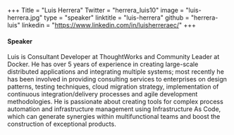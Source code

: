 +++
Title = "Luis Herrera"
Twitter = "herrera_luis10"
image = "luis-herrera.jpg"
type = "speaker"
linktitle = "luis-herrera"
github = "herrera-luis"
linkedin = "https://www.linkedin.com/in/luisherreraec/"
+++

#### Speaker
Luis is Consultant Developer at ThoughtWorks and Community Leader at Docker. He has over 5 years of experience in creating large-scale distributed applications and integrating multiple systems; most recently he has been involved in providing consulting services to enterprises on design patterns, testing techniques, cloud migration strategy, implementation of continuous integration/delivery processes and agile development methodologies. He is passionate about creating tools for complex process automation and infrastructure management using Infrastructure As Code, which can generate synergies within multifunctional teams and boost the construction of exceptional products.
